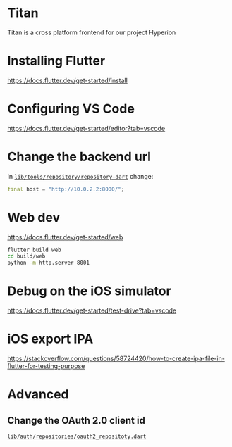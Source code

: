 # Titan

Titan is a cross platform frontend for our project Hyperion

# Installing Flutter

https://docs.flutter.dev/get-started/install

# Configuring VS Code

https://docs.flutter.dev/get-started/editor?tab=vscode

# Change the backend url

In [`lib/tools/repository/repository.dart`](./lib/tools/repository/repository.dart) change:

```dart
final host = "http://10.0.2.2:8000/";
```

# Web dev

https://docs.flutter.dev/get-started/web

```bash
flutter build web
cd build/web
python -m http.server 8001
```

# Debug on the iOS simulator

https://docs.flutter.dev/get-started/test-drive?tab=vscode

# iOS export IPA

https://stackoverflow.com/questions/58724420/how-to-create-ipa-file-in-flutter-for-testing-purpose

# Advanced

## Change the OAuth 2.0 client id

[`lib/auth/repositories/oauth2_repositoty.dart`](./lib/auth/repositories/oauth2_repositoty.dart)
